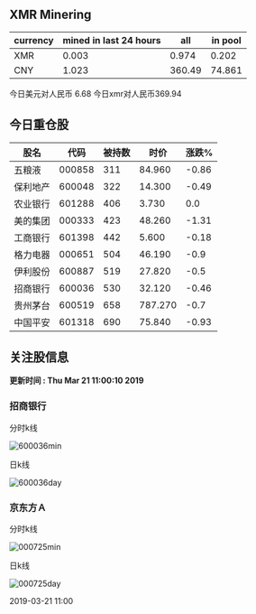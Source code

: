 ## XMR Minering

|currency|mined in last 24 hours|all|in pool|
|---|---|---|---|
|XMR|0.003|0.974|0.202|
|CNY|1.023|360.49|74.861|

今日美元对人民币 6.68	今日xmr对人民币369.94


## 今日重仓股 

|股名|代码|被持数|时价|涨跌%|
|---|---|---|---|---|
|五粮液|000858|311|84.960|-0.86|
|保利地产|600048|322|14.300|-0.49|
|农业银行|601288|406|3.730|0.0|
|美的集团|000333|423|48.260|-1.31|
|工商银行|601398|442|5.600|-0.18|
|格力电器|000651|504|46.190|-0.9|
|伊利股份|600887|519|27.820|-0.5|
|招商银行|600036|530|32.120|-0.46|
|贵州茅台|600519|658|787.270|-0.7|
|中国平安|601318|690|75.840|-0.93|

## 关注股信息
**更新时间 : Thu Mar 21 11:00:10 2019**
### 招商银行 
分时k线

![600036min](http://image.sinajs.cn/newchart/min/n/sh600036.gif)

日k线

![600036day](http://image.sinajs.cn/newchart/daily/n/sh600036.gif)

### 京东方Ａ 
分时k线

![000725min](http://image.sinajs.cn/newchart/min/n/sz000725.gif)

日k线

![000725day](http://image.sinajs.cn/newchart/daily/n/sz000725.gif)

2019-03-21 11:00